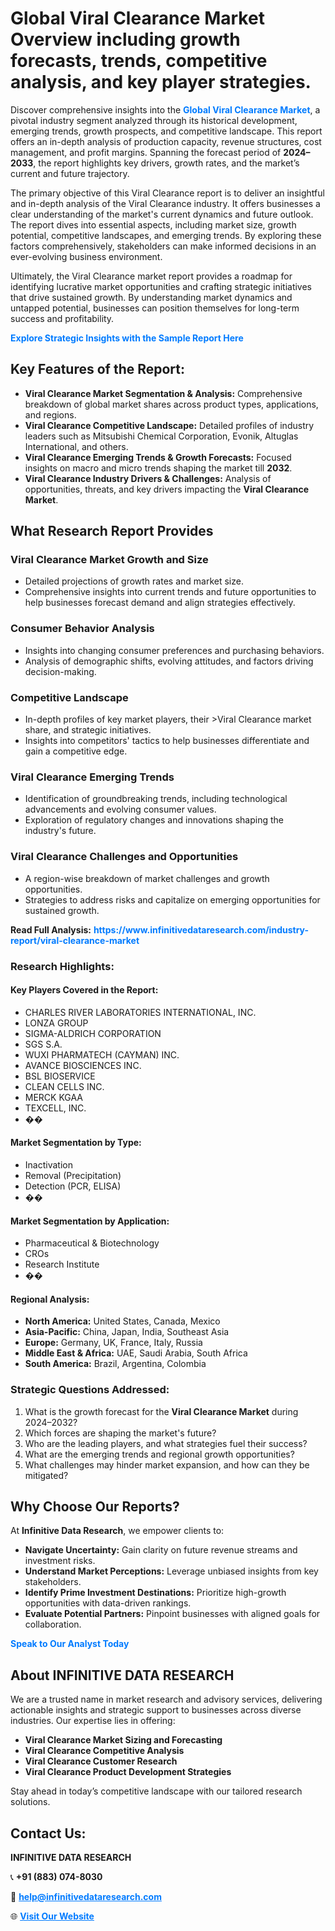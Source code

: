 <h1>Global Viral Clearance Market Overview including growth forecasts, trends, competitive analysis, and key player strategies.</h1>
<p>
Discover comprehensive insights into the 
<a href="https://www.infinitivedataresearch.com/industry-report/viral-clearance-market" rel="dofollow" style="color: #007BFF; text-decoration: none;"><strong>Global Viral Clearance Market</strong></a>, a pivotal industry segment analyzed through its historical development, emerging trends, growth prospects, and competitive landscape. This report offers an in-depth analysis of production capacity, revenue structures, cost management, and profit margins. Spanning the forecast period of <strong>2024–2033</strong>, the report highlights key drivers, growth rates, and the market’s current and future trajectory.
</p>
<p>
The primary objective of this Viral Clearance report is to deliver an insightful and in-depth analysis of the Viral Clearance industry. It offers businesses a clear understanding of the market's current dynamics and future outlook. The report dives into essential aspects, including market size, growth potential, competitive landscapes, and emerging trends. By exploring these factors comprehensively, stakeholders can make informed decisions in an ever-evolving business environment.
</p>
<p>
Ultimately, the Viral Clearance market report provides a roadmap for identifying lucrative market opportunities and crafting strategic initiatives that drive sustained growth. By understanding market dynamics and untapped potential, businesses can position themselves for long-term success and profitability.
</p>
<p>
<a href="https://www.infinitivedataresearch.com/request-sample/reportId=108279" style="color: #007BFF; text-decoration: none;"><strong>Explore Strategic Insights with the Sample Report Here</strong></a>
</p>

<h2>Key Features of the Report:</h2>
<ul>
<li><strong>Viral Clearance Market Segmentation & Analysis:</strong> Comprehensive breakdown of global market shares across product types, applications, and regions.</li>
<li><strong>Viral Clearance Competitive Landscape:</strong> Detailed profiles of industry leaders such as Mitsubishi Chemical Corporation, Evonik, Altuglas International, and others.</li>
<li><strong>Viral Clearance Emerging Trends & Growth Forecasts:</strong> Focused insights on macro and micro trends shaping the market till <strong>2032</strong>.</li>
<li><strong>Viral Clearance Industry Drivers & Challenges:</strong> Analysis of opportunities, threats, and key drivers impacting the <strong>Viral Clearance Market</strong>.</li>
</ul>

<h2>What Research Report Provides</h2>
<h3>Viral Clearance Market Growth and Size</h3>
<ul>
<li>Detailed projections of growth rates and market size.</li>
<li>Comprehensive insights into current trends and future opportunities to help businesses forecast demand and align strategies effectively.</li>
</ul>

<h3>Consumer Behavior Analysis</h3>
<ul>
<li>Insights into changing consumer preferences and purchasing behaviors.</li>
<li>Analysis of demographic shifts, evolving attitudes, and factors driving decision-making.</li>
</ul>

<h3>Competitive Landscape</h3>
<ul>
<li>In-depth profiles of key market players, their >Viral Clearance market share, and strategic initiatives.</li>
<li>Insights into competitors' tactics to help businesses differentiate and gain a competitive edge.</li>
</ul>

<h3>Viral Clearance Emerging Trends</h3>
<ul>
<li>Identification of groundbreaking trends, including technological advancements and evolving consumer values.</li>
<li>Exploration of regulatory changes and innovations shaping the industry's future.</li>
</ul>

<h3>Viral Clearance Challenges and Opportunities</h3>
<ul>
<li>A region-wise breakdown of market challenges and growth opportunities.</li>
<li>Strategies to address risks and capitalize on emerging opportunities for sustained growth.</li>
</ul>
<p><strong>Read Full Analysis:</strong> <a href="https://www.infinitivedataresearch.com/industry-report/viral-clearance-market" rel="dofollow" style="color: #007BFF; text-decoration: none;"><strong>https://www.infinitivedataresearch.com/industry-report/viral-clearance-market</strong></a></p>
<h3>Research Highlights:</h3>
<h4>Key Players Covered in the Report:</h4>
<ul><li>CHARLES RIVER LABORATORIES INTERNATIONAL, INC.</li><li>LONZA GROUP</li><li>SIGMA-ALDRICH CORPORATION</li><li>SGS S.A.</li><li>WUXI PHARMATECH (CAYMAN) INC.</li><li>AVANCE BIOSCIENCES INC.</li><li>BSL BIOSERVICE</li><li>CLEAN CELLS INC.</li><li>MERCK KGAA</li><li>TEXCELL, INC.</li><li>��</li></ul>
<h4>Market Segmentation by Type:</h4>
<ul><li>Inactivation</li><li>Removal (Precipitation)</li><li>Detection (PCR, ELISA)</li><li>��</li></ul>
<h4>Market Segmentation by Application:</h4>
<ul><li>Pharmaceutical &amp; Biotechnology</li><li>CROs</li><li>Research Institute</li><li>��</li></ul>

<h4>Regional Analysis:</h4>
<ul>
<li><strong>North America:</strong> United States, Canada, Mexico</li>
<li><strong>Asia-Pacific:</strong> China, Japan, India, Southeast Asia</li>
<li><strong>Europe:</strong> Germany, UK, France, Italy, Russia</li>
<li><strong>Middle East & Africa:</strong> UAE, Saudi Arabia, South Africa</li>
<li><strong>South America:</strong> Brazil, Argentina, Colombia</li>
</ul>

<h3>Strategic Questions Addressed:</h3>
<ol>
<li>What is the growth forecast for the <strong>Viral Clearance Market</strong> during 2024–2032?</li>
<li>Which forces are shaping the market's future?</li>
<li>Who are the leading players, and what strategies fuel their success?</li>
<li>What are the emerging trends and regional growth opportunities?</li>
<li>What challenges may hinder market expansion, and how can they be mitigated?</li>
</ol>

<h2>Why Choose Our Reports?</h2>
<p>At <strong>Infinitive Data Research</strong>, we empower clients to:</p>
<ul>
<li><strong>Navigate Uncertainty:</strong> Gain clarity on future revenue streams and investment risks.</li>
<li><strong>Understand Market Perceptions:</strong> Leverage unbiased insights from key stakeholders.</li>
<li><strong>Identify Prime Investment Destinations:</strong> Prioritize high-growth opportunities with data-driven rankings.</li>
<li><strong>Evaluate Potential Partners:</strong> Pinpoint businesses with aligned goals for collaboration.</li>
</ul>
<p><a href="https://www.infinitivedataresearch.com/industry-report/viral-clearance-market" rel="dofollow" style="color: #007BFF; text-decoration: none;"><strong>Speak to Our Analyst Today</strong></a></p>

<h2>About INFINITIVE DATA RESEARCH</h2>
<p>We are a trusted name in market research and advisory services, delivering actionable insights and strategic support to businesses across diverse industries. Our expertise lies in offering:</p>
<ul>
<li><strong>Viral Clearance Market Sizing and Forecasting</strong></li>
<li><strong>Viral Clearance Competitive Analysis</strong></li>
<li><strong>Viral Clearance Customer Research</strong></li>
<li><strong>Viral Clearance Product Development Strategies</strong></li>
</ul>
<p>Stay ahead in today’s competitive landscape with our tailored research solutions.</p>

<h2>Contact Us:</h2>
<p><strong>INFINITIVE DATA RESEARCH</strong></p>
<p>📞 <strong>+91 (883) 074-8030</strong></p>
<p>📧 <strong><a href="mailto:help@infinitivedataresearch.com" style="color: #007BFF;">help@infinitivedataresearch.com</a></strong></p>
<p>🌐 <strong><a href="https://www.infinitivedataresearch.com" rel="dofollow" style="color: #007BFF;">Visit Our Website</a></strong></p>
